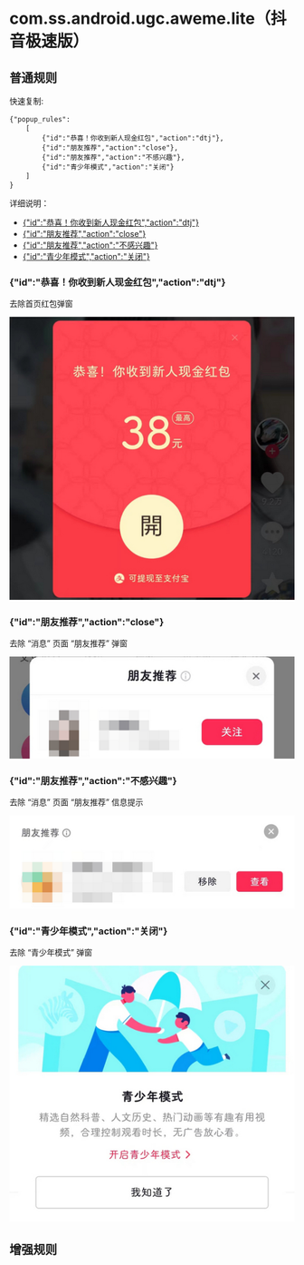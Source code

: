 # com.ss.android.ugc.aweme.lite（抖音极速版）

## 普通规则

快速复制:
```
{"popup_rules":
    [
        {"id":"恭喜！你收到新人现金红包","action":"dtj"},
        {"id":"朋友推荐","action":"close"},
        {"id":"朋友推荐","action":"不感兴趣"},
        {"id":"青少年模式","action":"关闭"}
    ]
}
```
详细说明：
- [{"id":"恭喜！你收到新人现金红包","action":"dtj"}](#id恭喜你收到新人现金红包actiondtj)
- [{"id":"朋友推荐","action":"close"}](#id朋友推荐actionclose)
- [{"id":"朋友推荐","action":"不感兴趣"}](#id朋友推荐action不感兴趣)
- [{"id":"青少年模式","action":"关闭"}](#id青少年模式action关闭)

### {"id":"恭喜！你收到新人现金红包","action":"dtj"}
去除首页红包弹窗

![](./assets/hongbao.jpg)

### {"id":"朋友推荐","action":"close"}
去除 “消息” 页面 “朋友推荐” 弹窗

![](./assets/friend_recommand.jpg)

### {"id":"朋友推荐","action":"不感兴趣"}
去除 “消息” 页面 “朋友推荐” 信息提示

![](./assets/friend_recommand_1.jpg)

### {"id":"青少年模式","action":"关闭"}
去除 “青少年模式” 弹窗

![](./assets/teenager_mode.jpg)

## 增强规则
